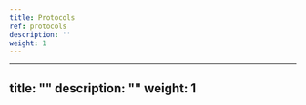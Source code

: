 ```yaml
---
title: Protocols
ref: protocols
description: ''
weight: 1
---
```

---
title: ""
description: ""
weight: 1
---